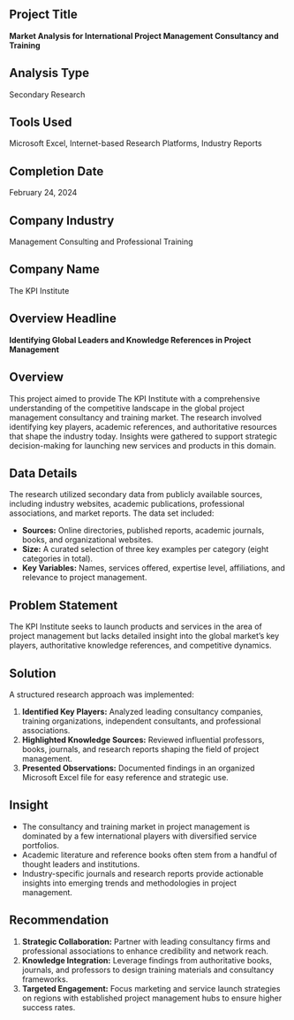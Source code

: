 ## Project Title
**Market Analysis for International Project Management Consultancy and Training**

## Analysis Type
Secondary Research

## Tools Used
Microsoft Excel, Internet-based Research Platforms, Industry Reports

## Completion Date
February 24, 2024

## Company Industry
Management Consulting and Professional Training

## Company Name
The KPI Institute

## Overview Headline
**Identifying Global Leaders and Knowledge References in Project Management**

## Overview
This project aimed to provide The KPI Institute with a comprehensive understanding of the competitive landscape in the global project management consultancy and training market. The research involved identifying key players, academic references, and authoritative resources that shape the industry today. Insights were gathered to support strategic decision-making for launching new services and products in this domain.

## Data Details
The research utilized secondary data from publicly available sources, including industry websites, academic publications, professional associations, and market reports. The data set included:
- **Sources:** Online directories, published reports, academic journals, books, and organizational websites.
- **Size:** A curated selection of three key examples per category (eight categories in total).
- **Key Variables:** Names, services offered, expertise level, affiliations, and relevance to project management.

## Problem Statement
The KPI Institute seeks to launch products and services in the area of project management but lacks detailed insight into the global market’s key players, authoritative knowledge references, and competitive dynamics.

## Solution
A structured research approach was implemented:
1. **Identified Key Players:** Analyzed leading consultancy companies, training organizations, independent consultants, and professional associations.
2. **Highlighted Knowledge Sources:** Reviewed influential professors, books, journals, and research reports shaping the field of project management.
3. **Presented Observations:** Documented findings in an organized Microsoft Excel file for easy reference and strategic use.

## Insight
- The consultancy and training market in project management is dominated by a few international players with diversified service portfolios.
- Academic literature and reference books often stem from a handful of thought leaders and institutions.
- Industry-specific journals and research reports provide actionable insights into emerging trends and methodologies in project management.

## Recommendation
1. **Strategic Collaboration:** Partner with leading consultancy firms and professional associations to enhance credibility and network reach.
2. **Knowledge Integration:** Leverage findings from authoritative books, journals, and professors to design training materials and consultancy frameworks.
3. **Targeted Engagement:** Focus marketing and service launch strategies on regions with established project management hubs to ensure higher success rates.

